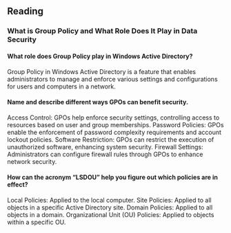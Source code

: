 ## Reading
### What is Group Policy and What Role Does It Play in Data Security

#### What role does Group Policy play in Windows Active Directory?
Group Policy in Windows Active Directory is a feature that enables administrators to manage and enforce various settings and configurations for users and computers in a network.
#### Name and describe different ways GPOs can benefit security.
Access Control: GPOs help enforce security settings, controlling access to resources based on user and group memberships.
Password Policies: GPOs enable the enforcement of password complexity requirements and account lockout policies.
Software Restriction: GPOs can restrict the execution of unauthorized software, enhancing system security.
Firewall Settings: Administrators can configure firewall rules through GPOs to enhance network security.
#### How can the acronym “LSDOU” help you figure out which policies are in effect?
Local Policies: Applied to the local computer.
Site Policies: Applied to all objects in a specific Active Directory site.
Domain Policies: Applied to all objects in a domain.
Organizational Unit (OU) Policies: Applied to objects within a specific OU.
